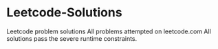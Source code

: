 # Leetcode-Solutions
Leetcode problem solutions
All problems attempted on leetcode.com
All solutions pass the severe runtime constraints.
